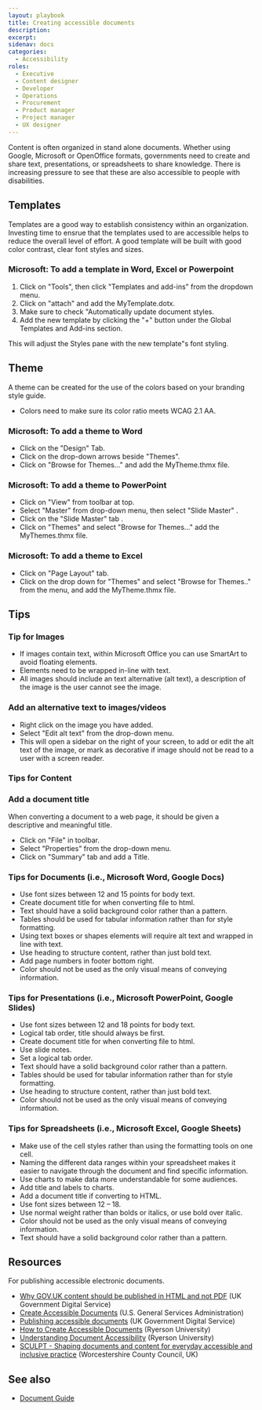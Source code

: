 ```yaml
---
layout: playbook
title: Creating accessible documents
description: 
excerpt: 
sidenav: docs
categories:
  - Accessibility
roles:
  - Executive
  - Content designer
  - Developer
  - Operations
  - Procurement
  - Product manager
  - Project manager
  - UX designer
---
```


Content is often organized in stand alone documents. Whether using Google, Microsoft or OpenOffice formats, governments need to create and share text, presentations, or spreadsheets to share knowledge. There is increasing pressure to see that these are also accessible to people with disabilities. 

## Templates
Templates are a good way to establish consistency within an organization. Investing time to ensrue that the templates used to are accessible helps to 
reduce the overall level of effort. A good template will be built with good color contrast, clear font styles and sizes. 

### Microsoft: To add a template in Word, Excel or Powerpoint
1. Click on "Tools", then click "Templates and add-ins" from the dropdown menu. 
2. Click on "attach" and add the MyTemplate.dotx.
3. Make sure to check "Automatically update document styles.
4. Add the new template by clicking the "+" button under the Global Templates and Add-ins section.
 
This will adjust the Styles pane with the new template"s font styling. 

## Theme
A theme can be created for the use of the colors based on your branding style guide.
* Colors need to make sure its color ratio meets WCAG 2.1 AA.

###  Microsoft: To add a theme to Word
* Click on the "Design" Tab.  
* Click on the drop-down arrows beside "Themes".
* Click on "Browse for Themes…" and add the MyTheme.thmx file. 

###  Microsoft: To add a theme to PowerPoint
* Click on "View" from toolbar at top. 
* Select "Master" from drop-down menu, then select "Slide Master" .
* Click on the "Slide Master" tab .
* Click on "Themes" and select "Browse for Themes…" add the MyThemes.thmx file. 

###  Microsoft: To add a theme to Excel
* Click on "Page Layout" tab. 
* Click on the drop down for "Themes" and select "Browse for Themes.." from the menu, and add the MyTheme.thmx file.

## Tips 
### Tip for Images
* If images contain text, within Microsoft Office you can use SmartArt to avoid floating elements. 
* Elements need to be wrapped in-line with text.
* All images should include an text alternative (alt text), a description of the image is the user cannot see the image.

### Add an alternative text to images/videos
* Right click on the image you have added.
* Select "Edit alt text" from the drop-down menu.  
* This will open a sidebar on the right of your screen, to add or edit the alt text of the image, or mark as decorative if image should not be read to a user with a screen reader. 

### Tips for Content
### Add a document title
When converting a document to a web page, it should be given a descriptive and meaningful title.
* Click on "File" in toolbar. 
* Select "Properties" from the drop-down menu.
* Click on "Summary" tab and add a Title. 

### Tips for Documents (i.e., Microsoft Word, Google Docs)
* Use font sizes between 12 and 15 points for body text.
* Create document title for when converting file to html.
* Text should have a solid background color rather than a pattern. 
* Tables should be used for tabular information rather than for style formatting.
* Using text boxes or shapes elements will require alt text and wrapped in line with text.
* Use heading to structure content, rather than just bold text.
* Add page numbers in footer bottom right.
* Color should not be used as the only visual means of conveying information.

### Tips for Presentations (i.e., Microsoft PowerPoint, Google Slides)
* Use font sizes between 12 and 18 points for body text.
* Logical tab order, title should always be first.
* Create document title for when converting file to html.
* Use slide notes.
* Set a logical tab order.
* Text should have a solid background color rather than a pattern. 
* Tables should be used for tabular information rather than for style formatting.
* Use heading to structure content, rather than just bold text.
* Color should not be used as the only visual means of conveying information.

### Tips for Spreadsheets (i.e., Microsoft Excel, Google Sheets) 
* Make use of the cell styles rather than using the formatting tools on one cell.  
* Naming the different data ranges within your spreadsheet makes it easier to navigate through the document and find specific information. 
* Use charts to make data more understandable for some audiences.
* Add title and labels to charts.
* Add a document title if converting to HTML.
* Use font sizes between 12 – 18.
* Use normal weight rather than bolds or italics, or use bold over italic.
* Color should not be used as the only visual means of conveying information.
* Text should have a solid background color rather than a pattern.

## Resources
For publishing accessible electronic documents.

*   [Why GOV.UK content should be published in HTML and not PDF](https://gds.blog.gov.uk/2018/07/16/why-gov-uk-content-should-be-published-in-html-and-not-pdf/) (UK Government Digital Service)
*   [Create Accessible Documents](https://www.section508.gov/create/documents) (U.S. General Services Administration)
*   [Publishing accessible documents](https://www.gov.uk/guidance/publishing-accessible-documents) (UK Government Digital Service)
*   [How to Create Accessible Documents](https://www.ryerson.ca/accessibility/guides-resources/accessible-documents/) (Ryerson University)
*   [Understanding Document Accessibility](https://de.ryerson.ca/wa/documents/) (Ryerson University)
*   [SCULPT - Shaping documents and content for everyday accessible and inclusive practice](https://www.worcestershire.gov.uk/WCCSculpt) (Worcestershire County Council, UK)

## See also
* [Document Guide](/guide/documents)
